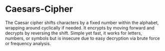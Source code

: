 # Caesars-Cipher
The Caesar cipher shifts characters by a fixed number within the alphabet, wrapping around cyclically if needed. It encrypts by moving forward and decrypts by reversing the shift. Simple yet fast, it works for letters, numbers, or symbols but is insecure due to easy decryption via brute force or frequency analysis.
